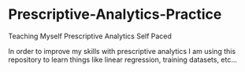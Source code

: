 # Prescriptive-Analytics-Practice
Teaching Myself Prescriptive Analytics Self Paced

In order to improve my skills with prescriptive analytics I am using this repository to learn things like linear regression, training datasets, etc...
